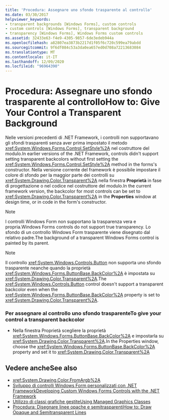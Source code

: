 ```yaml
---
title: 'Procedura: Assegnare uno sfondo trasparente al controllo'
ms.date: 03/30/2017
helpviewer_keywords:
- transparent backgrounds [Windows Forms], custom controls
- custom controls [Windows Forms], transparent background
- transparency [Windows Forms], Windows Forms custom controls
ms.assetid: 32433e63-f4e9-4305-9857-6de3edeb944a
ms.openlocfilehash: a82807ea3873b2217d1f05f6c720c599ea79abdd
ms.sourcegitcommit: 9f6df084c53a3da0ea657ed0d708a72213683084
ms.translationtype: MT
ms.contentlocale: it-IT
ms.lasthandoff: 12/09/2020
ms.locfileid: "96964390"
---
```

# <a name="how-to-give-your-control-a-transparent-background"></a><span data-ttu-id="058d4-102">Procedura: Assegnare uno sfondo trasparente al controllo</span><span class="sxs-lookup"><span data-stu-id="058d4-102">How to: Give Your Control a Transparent Background</span></span>
<span data-ttu-id="058d4-103">Nelle versioni precedenti di .NET Framework, i controlli non supportavano gli sfondi trasparenti senza aver prima impostato il metodo <xref:System.Windows.Forms.Control.SetStyle%2A> nel costruttore del modulo.</span><span class="sxs-lookup"><span data-stu-id="058d4-103">In earlier versions of the .NET Framework, controls didn't support setting transparent backcolors without first setting the <xref:System.Windows.Forms.Control.SetStyle%2A> method in the forms's constructor.</span></span> <span data-ttu-id="058d4-104">Nella versione corrente del framework è possibile impostare il colore di sfondo per la maggior parte dei controlli su <xref:System.Drawing.Color.Transparent%2A> nella finestra **Proprietà** in fase di progettazione o nel codice nel costruttore del modulo.</span><span class="sxs-lookup"><span data-stu-id="058d4-104">In the current framework version, the backcolor for most controls can be set to <xref:System.Drawing.Color.Transparent%2A> in the **Properties** window at design time, or in code in the form's constructor.</span></span>  
  
> [!NOTE]
> <span data-ttu-id="058d4-105">I controlli Windows Form non supportano la trasparenza vera e propria.</span><span class="sxs-lookup"><span data-stu-id="058d4-105">Windows Forms controls do not support true transparency.</span></span> <span data-ttu-id="058d4-106">Lo sfondo di un controllo Windows Form trasparente viene disegnato dal relativo padre.</span><span class="sxs-lookup"><span data-stu-id="058d4-106">The background of a transparent Windows Forms control is painted by its parent.</span></span>  
  
> [!NOTE]
> <span data-ttu-id="058d4-107">Il controllo <xref:System.Windows.Controls.Button> non supporta uno sfondo trasparente neanche quando la proprietà <xref:System.Windows.Forms.ButtonBase.BackColor%2A> è impostata su <xref:System.Drawing.Color.Transparent%2A>.</span><span class="sxs-lookup"><span data-stu-id="058d4-107">The <xref:System.Windows.Controls.Button> control doesn't support a transparent backcolor even when the <xref:System.Windows.Forms.ButtonBase.BackColor%2A> property is set to <xref:System.Drawing.Color.Transparent%2A>.</span></span>  
  
### <a name="to-give-your-control-a-transparent-backcolor"></a><span data-ttu-id="058d4-108">Per assegnare al controllo uno sfondo trasparente</span><span class="sxs-lookup"><span data-stu-id="058d4-108">To give your control a transparent backcolor</span></span>  
  
- <span data-ttu-id="058d4-109">Nella finestra Proprietà scegliere la proprietà <xref:System.Windows.Forms.ButtonBase.BackColor%2A> e impostarla su <xref:System.Drawing.Color.Transparent%2A>.</span><span class="sxs-lookup"><span data-stu-id="058d4-109">In the Properties window, choose the <xref:System.Windows.Forms.ButtonBase.BackColor%2A> property and set it to <xref:System.Drawing.Color.Transparent%2A></span></span>  
  
## <a name="see-also"></a><span data-ttu-id="058d4-110">Vedere anche</span><span class="sxs-lookup"><span data-stu-id="058d4-110">See also</span></span>

- <xref:System.Drawing.Color.FromArgb%2A>
- [<span data-ttu-id="058d4-111">Sviluppo di controlli Windows Form personalizzati con .NET Framework</span><span class="sxs-lookup"><span data-stu-id="058d4-111">Developing Custom Windows Forms Controls with the .NET Framework</span></span>](developing-custom-windows-forms-controls.md)
- [<span data-ttu-id="058d4-112">Utilizzo di classi grafiche gestite</span><span class="sxs-lookup"><span data-stu-id="058d4-112">Using Managed Graphics Classes</span></span>](../advanced/using-managed-graphics-classes.md)
- [<span data-ttu-id="058d4-113">Procedura: Disegnare linee opache e semitrasparenti</span><span class="sxs-lookup"><span data-stu-id="058d4-113">How to: Draw Opaque and Semitransparent Lines</span></span>](../advanced/how-to-draw-opaque-and-semitransparent-lines.md)
